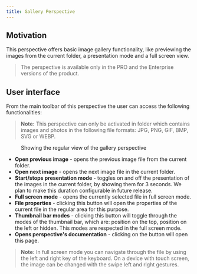 ```yaml
---
title: Gallery Perspective
---
```


## Motivation

This perspective offers basic image gallery functionality, like previewing the images from the current folder, a presentation mode and a full screen view.

> <profeature /> The perspective is available only in the PRO and the Enterprise versions of the product.

## User interface

From the main toolbar of this perspective the user can access the following functionalities:

> **Note:** This perspective can only be activated in folder which contains images and photos in the following file formats: JPG, PNG, GIF, BMP, SVG or WEBP.

<figure>
  <img title="" src="/media/tagspaces-gallery-overview.jpg" className="img-responsive center-block" />
  <figcaption>Showing the regular view of the gallery perspective</figcaption>
</figure>

- **Open previous image** - opens the previous image file from the current folder.
- **Open next image** - opens the next image file in the current folder.
- **Start/stops presentation mode** - toggles on and off the presentation of the images in the current folder, by showing them for 3 seconds. We plan to make this duration configurable in future release.
- **Full screen mode** - opens the currently selected file in full screen mode.
- **File properties** - clicking this button will open the properties of the current file in the regular area for this purpose.
- **Thumbnail bar modes** - clicking this button will toggle through the modes of the thumbnail bar, which are: position on the top, position on the left or hidden. This modes are respected in the full screen mode.
- **Opens perspective's documentation** - clicking on the button will open this page.

> **Note:** In full screen mode you can navigate through the file by using the left and right key of the keyboard. On a device with touch screen, the image can be changed with the swipe left and right gestures.
